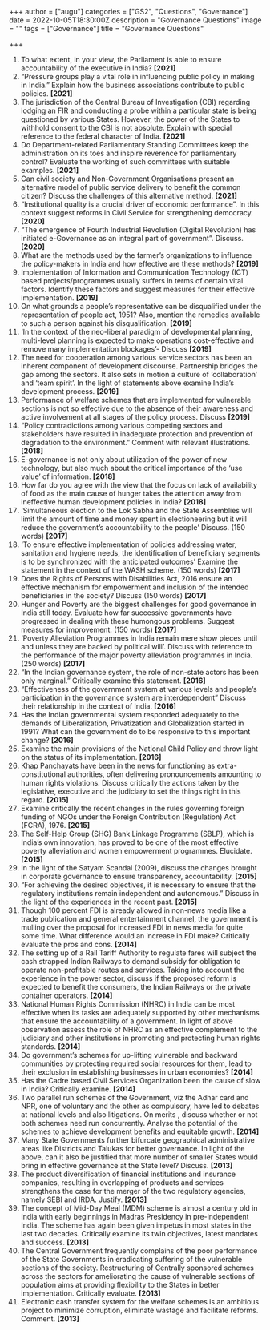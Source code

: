 +++
author = ["augu"]
categories = ["GS2", "Questions", "Governance"]
date = 2022-10-05T18:30:00Z
description = "Governance Questions"
image = ""
tags = ["Governance"]
title = "Governance Questions"

+++
 1. To what extent, in your view, the Parliament is able to ensure accountability of the executive in India? **\[2021\]**
 2. “Pressure groups play a vital role in influencing public policy in making in India.” Explain how the business associations contribute to public policies. **\[2021\]**
 3. The jurisdiction of the Central Bureau of Investigation (CBI) regarding lodging an FIR and conducting a probe within a particular state is being questioned by various States. However, the power of the States to withhold consent to the CBI is not absolute. Explain with special reference to the federal character of India. **\[2021\]**
 4. Do Department-related Parliamentary Standing Committees keep the administration on its toes and inspire reverence for parliamentary control? Evaluate the working of such committees with suitable examples. **\[2021\]**
 5. Can civil society and Non-Government Organisations present an alternative model of public service delivery to benefit the common citizen? Discuss the challenges of this alternative method. **\[2021\]**
 6. “Institutional quality is a crucial driver of economic performance”. In this context suggest reforms in Civil Service for strengthening democracy. **\[2020\]**
 7. “The emergence of Fourth Industrial Revolution (Digital Revolution) has initiated e-Governance as an integral part of government”. Discuss. **\[2020\]**
 8. What are the methods used by the farmer’s organizations to influence the policy-makers in India and how effective are these methods? **\[2019\]**
 9. Implementation of Information and Communication Technology (ICT) based projects/programmes usually suffers in terms of certain vital factors. Identify these factors and suggest measures for their effective implementation. **\[2019\]**
10. On what grounds a people’s representative can be disqualified under the representation of people act, 1951? Also, mention the remedies available to such a person against his disqualification. **\[2019\]**
11. ‘In the context of the neo-liberal paradigm of developmental planning, multi-level planning is expected to make operations cost-effective and remove many implementation blockages’- Discuss **\[2019\]**
12. The need for cooperation among various service sectors has been an inherent component of development discourse. Partnership bridges the gap among the sectors. It also sets in motion a culture of ‘collaboration’ and ‘team spirit’. In the light of statements above examine India’s development process. **\[2019\]**
13. Performance of welfare schemes that are implemented for vulnerable sections is not so effective due to the absence of their awareness and active involvement at all stages of the policy process. Discuss **\[2019\]**
14. “Policy contradictions among various competing sectors and stakeholders have resulted in inadequate protection and prevention of degradation to the environment.” Comment with relevant illustrations. **\[2018\]**
15. E-governance is not only about utilization of the power of new technology, but also much about the critical importance of the ‘use value’ of information. **\[2018\]**
16. How far do you agree with the view that the focus on lack of availability of food as the main cause of hunger takes the attention away from ineffective human development policies in India? **\[2018\]**
17. ‘Simultaneous election to the Lok Sabha and the State Assemblies will limit the amount of time and money spent in electioneering but it will reduce the government’s accountability to the people’ Discuss. (150 words) **\[2017\]**
18. ‘To ensure effective implementation of policies addressing water, sanitation and hygiene needs, the identification of beneficiary segments is to be synchronized with the anticipated outcomes’ Examine the statement in the context of the WASH scheme. (150 words) **\[2017\]**
19. Does the Rights of Persons with Disabilities Act, 2016 ensure an effective mechanism for empowerment and inclusion of the intended beneficiaries in the society? Discuss (150 words) **\[2017\]**
20. Hunger and Poverty are the biggest challenges for good governance in India still today. Evaluate how far successive governments have progressed in dealing with these humongous problems. Suggest measures for improvement. (150 words) **\[2017\]**
21. ‘Poverty Alleviation Programmes in India remain mere show pieces until and unless they are backed by political will’. Discuss with reference to the performance of the major poverty alleviation programmes in India. (250 words) **\[2017\]**
22. “In the Indian governance system, the role of non-state actors has been only marginal.” Critically examine this statement. **\[2016\]**
23. “Effectiveness of the government system at various levels and people’s participation in the governance system are interdependent” Discuss their relationship in the context of India. **\[2016\]**
24. Has the Indian governmental system responded adequately to the demands of Liberalization, Privatization and Globalization started in 1991? What can the government do to be responsive to this important change? **\[2016\]**
25. Examine the main provisions of the National Child Policy and throw light on the status of its implementation. **\[2016\]**
26. Khap Panchayats have been in the news for functioning as extra-constitutional authorities, often delivering pronouncements amounting to human rights violations. Discuss critically the actions taken by the legislative, executive and the judiciary to set the things right in this regard. **\[2015\]**
27. Examine critically the recent changes in the rules governing foreign funding of NGOs under the Foreign Contribution (Regulation) Act (FCRA), 1976. **\[2015\]**
28. The Self-Help Group (SHG) Bank Linkage Programme (SBLP), which is India’s own innovation, has proved to be one of the most effective poverty alleviation and women empowerment programmes. Elucidate. **\[2015\]**
29. In the light of the Satyam Scandal (2009), discuss the changes brought in corporate governance to ensure transparency, accountability. **\[2015\]**
30. “For achieving the desired objectives, it is necessary to ensure that the regulatory institutions remain independent and autonomous.” Discuss in the light of the experiences in the recent past. **\[2015\]**
31. Though 100 percent FDI is already allowed in non-news media like a trade publication and general entertainment channel, the government is mulling over the proposal for increased FDI in news media for quite some time. What difference would an increase in FDI make? Critically evaluate the pros and cons. **\[2014\]**
32. The setting up of a Rail Tariff Authority to regulate fares will subject the cash strapped Indian Railways to demand subsidy for obligation to operate non-profitable routes and services. Taking into account the experience in the power sector, discuss if the proposed reform is expected to benefit the consumers, the Indian Railways or the private container operators. **\[2014\]**
33. National Human Rights Commission (NHRC) in India can be most effective when its tasks are adequately supported by other mechanisms that ensure the accountability of a government. In light of above observation assess the role of NHRC as an effective complement to the judiciary and other institutions in promoting and protecting human rights standards. **\[2014\]**
34. Do government’s schemes for up-lifting vulnerable and backward communities by protecting required social resources for them, lead to their exclusion in establishing businesses in urban economies? **\[2014\]**
35. Has the Cadre based Civil Services Organization been the cause of slow in India? Critically examine. **\[2014\]**
36. Two parallel run schemes of the Government, viz the Adhar card and NPR, one of voluntary and the other as compulsory, have led to debates at national levels and also litigations. On merits , discuss whether or not both schemes need run concurrently. Analyse the potential of the schemes to achieve development benefits and equitable growth. **\[2014\]**
37. Many State Governments further bifurcate geographical administrative areas like Districts and Talukas for better governance. In light of the above, can it also be justified that more number of smaller States would bring in effective governance at the State level? Discuss. **\[2013\]**
38. The product diversification of financial institutions and insurance companies, resulting in overlapping of products and services strengthens the case for the merger of the two regulatory agencies, namely SEBI and IRDA. Justify. **\[2013\]**
39. The concept of Mid-Day Meal (MDM) scheme is almost a century old in India with early beginnings in Madras Presidency in pre-independent India. The scheme has again been given impetus in most states in the last two decades. Critically examine its twin objectives, latest mandates and success. **\[2013\]**
40. The Central Government frequently complains of the poor performance of the State Governments in eradicating suffering of the vulnerable sections of the society. Restructuring of Centrally sponsored schemes across the sectors for ameliorating the cause of vulnerable sections of population aims at providing flexibility to the States in better implementation. Critically evaluate. **\[2013\]**
41. Electronic cash transfer system for the welfare schemes is an ambitious project to minimize corruption, eliminate wastage and facilitate reforms. Comment. **\[2013\]**